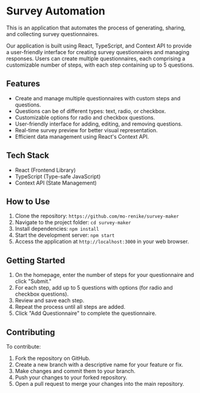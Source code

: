 # Survey Automation

This is  an application that automates the process of generating, sharing, and collecting survey questionnaires.

Our application is built using React, TypeScript, and Context API to provide a user-friendly interface for creating survey questionnaires and managing responses. Users can create multiple questionnaires, each comprising a customizable number of steps, with each step containing up to 5 questions.

## Features

- Create and manage multiple questionnaires with custom steps and questions.
- Questions can be of different types: text, radio, or checkbox.
- Customizable options for radio and checkbox questions.
- User-friendly interface for adding, editing, and removing questions.
- Real-time survey preview for better visual representation.
- Efficient data management using React's Context API.

## Tech Stack

- React (Frontend Library)
- TypeScript (Type-safe JavaScript)
- Context API (State Management)

## How to Use

1. Clone the repository: `https://github.com/mo-renike/survey-maker`
2. Navigate to the project folder: `cd survey-maker`
3. Install dependencies: `npm install`
4. Start the development server: `npm start`
5. Access the application at `http://localhost:3000` in your web browser.

## Getting Started

1. On the homepage, enter the number of steps for your questionnaire and click "Submit."
2. For each step, add up to 5 questions with options (for radio and checkbox questions).
3. Review and save each step.
4. Repeat the process until all steps are added.
5. Click "Add Questionnaire" to complete the questionnaire.

## Contributing

 To contribute:

1. Fork the repository on GitHub.
2. Create a new branch with a descriptive name for your feature or fix.
3. Make changes and commit them to your branch.
4. Push your changes to your forked repository.
5. Open a pull request to merge your changes into the main repository.

